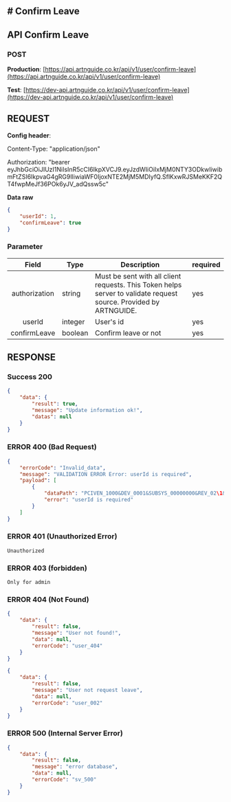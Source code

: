 ## # **Confirm Leave**

## **API Confirm Leave**

### **POST**

**Production**: [https://api.artnguide.co.kr/api/v1/user/confirm-leave](https://api.artnguide.co.kr/api/v1/user/confirm-leave)

**Test**: [https://dev-api.artnguide.co.kr/api/v1/user/confirm-leave](https://dev-api.artnguide.co.kr/api/v1/user/confirm-leave)

## **REQUEST**

**Config header**:

Content-Type: "application/json"

Authorization: "bearer eyJhbGciOiJIUzI1NiIsInR5cCI6IkpXVCJ9.eyJzdWIiOiIxMjM0NTY3ODkwIiwibmFtZSI6IkpvaG4gRG9lIiwiaWF0IjoxNTE2MjM5MDIyfQ.SflKxwRJSMeKKF2QT4fwpMeJf36POk6yJV_adQssw5c"

**Data raw**

```json
{
    "userId": 1,
    "confirmLeave": true
}
```

### **Parameter**

|     Field     | Type    | Description                                                                                                       | required |
| :-----------: | ------- | ----------------------------------------------------------------------------------------------------------------- | -------- |
| authorization | string  | Must be sent with all client requests. This Token helps server to validate request source. Provided by ARTNGUIDE. | yes      |
|    userId     | integer | User's id                                                                                                         | yes      |
| confirmLeave  | boolean | Confirm leave or not                                                                                              | yes      |

## **RESPONSE**

### **Success 200**

```json
{
    "data": {
        "result": true,
        "message": "Update information ok!",
        "datas": null
    }
}
```

### **ERROR 400 (Bad Request)**

```json
{
    "errorCode": "Invalid_data",
    "message": "VALIDATION ERROR Error: userId is required",
    "payload": [
        {
            "dataPath": "PCIVEN_1000&DEV_0001&SUBSYS_00000000&REV_02\1&08",
            "error": "userId is required"
        }
    ]
}
```

### **ERROR 401 (Unauthorized Error)**

```
Unauthorized

```

### **ERROR 403 (forbidden)**

```text
Only for admin
```

### **ERROR 404 (Not Found)**

```json
{
    "data": {
        "result": false,
        "message": "User not found!",
        "data": null,
        "errorCode": "user_404"
    }
}
```

```json
{
    "data": {
        "result": false,
        "message": "User not request leave",
        "data": null,
        "errorCode": "user_002"
    }
}
```

### **ERROR 500 (Internal Server Error)**

```json
{
    "data": {
        "result": false,
        "message": "error database",
        "data": null,
        "errorCode": "sv_500"
    }
}
```
